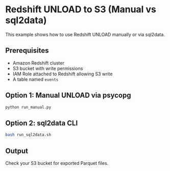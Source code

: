 # Redshift UNLOAD to S3 (Manual vs sql2data)

This example shows how to use Redshift UNLOAD manually or via sql2data.

## Prerequisites

- Amazon Redshift cluster
- S3 bucket with write permissions
- IAM Role attached to Redshift allowing S3 write
- A table named `events`

## Option 1: Manual UNLOAD via psycopg

```bash
python run_manual.py
```
## Option 2: sql2data CLI

```bash
bash run_sql2data.sh
```

## Output
Check your S3 bucket for exported Parquet files.